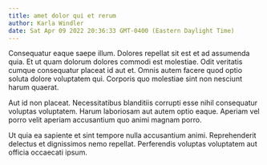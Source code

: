 ```yaml
---
title: amet dolor qui et rerum
author: Karla Windler
date: Sat Apr 09 2022 20:36:33 GMT-0400 (Eastern Daylight Time)
---
```

Consequatur eaque saepe illum. Dolores repellat sit est et ad assumenda quia. Et ut quam dolorum dolores commodi est molestiae. Odit veritatis cumque consequatur placeat id aut et. Omnis autem facere quod optio soluta dolore voluptatem qui. Corporis quo molestiae sint non nesciunt harum quaerat.

 Aut id non placeat. Necessitatibus blanditiis corrupti esse nihil consequatur voluptas voluptatem. Harum laboriosam aut autem optio eaque. Aperiam vel porro velit aperiam accusantium quo animi magnam porro.

 Ut quia ea sapiente et sint tempore nulla accusantium animi. Reprehenderit delectus et dignissimos nemo repellat. Perferendis voluptas voluptatem aut officia occaecati ipsum.